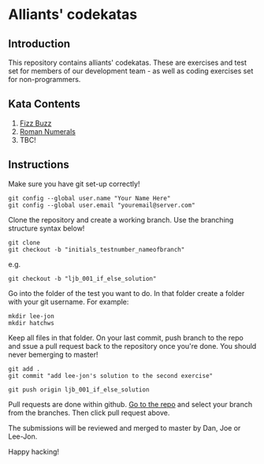 # Alliants' codekatas

## Introduction
This repository contains alliants' codekatas. These are exercises and test set for members of our development team - as well as coding exercises set for non-programmers.

## Kata Contents
1. [Fizz Buzz](https://github.com/Alliants/codekata/tree/master/01_FizzBuzz)
2. [Roman Numerals](https://github.com/Alliants/codekata/tree/master/02_RomanNumerals)
3. TBC!

## Instructions

Make sure you have git set-up correctly!

    git config --global user.name "Your Name Here"
    git config --global user.email "youremail@server.com"

Clone the repository and create a working branch. Use the branching structure syntax below!

    git clone
    git checkout -b "initials_testnumber_nameofbranch"

e.g.

    git checkout -b "ljb_001_if_else_solution"

Go into the folder of the test you want to do. In that folder create a folder with your git username. For example:

    mkdir lee-jon
    mkdir hatchws

Keep all files in that folder. On your last commit, push branch to the repo and ssue a pull request back to the repository once you're done. You should never bemerging to master!

    git add .
    git commit "add lee-jon's solution to the second exercise"

    git push origin ljb_001_if_else_solution

Pull requests are done within github. [Go to the repo](https://github.com/Alliants/codekata) and select your branch from the branches. Then click pull request above.

The submissions will be reviewed and merged to master by Dan, Joe or Lee-Jon.

Happy hacking!
